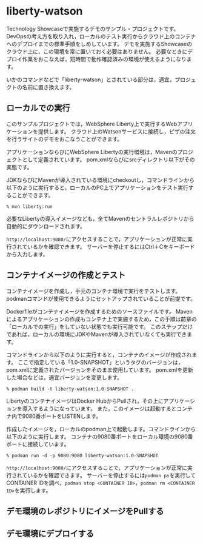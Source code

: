 # liberty-watson

Technology Showcaseで実施するデモのサンプル・プロジェクトです。
DevOpsの考え方を取り入れ，ローカルのテスト実行からクラウド上のコンテナへのデプロイまでの標準手順をしめしています。
デモを実施するShowcaseのクラウド上に，この環境を常に置いておく必要はありません。
必要なときにデプロイ作業をおこなえば，短時間で動作確認済みの環境が使えるようになります。

いかのコマンドなどで「liberty-watson」とされている部分は，適宜，プロジェクトの名前に置き換えます。

## ローカルでの実行

このサンプルプロジェクトでは，WebSphere Liberty上で実行するWebアプリケーションを提供します。
クラウド上のWatsonサービスに接続し，ピザの注文を行うサイトのデモをおこなうことができます。

アプリケーションならびにWebSphere Libertyの実行環境は，Mavenのプロジェクトとして定義されています。
pom.xmlならびにsrcディレクトリ以下がその実態です。

JDKならびにMavenが導入されている環境にcheckoutし，コマンドラインから以下のように実行すると，ローカルのPC上でアプリケーションをテスト実行することができます。

```
% mvn liberty:run
```

必要なLibertyの導入イメージなども，全てMavenのセントラルレポジトリから自動的にダウンロードされます。

`http://localhost:9080/`にアクセスすることで，アプリケーションが正常に実行されているかを確認できます。
サーバーを停止するにはCtrl＋Cをキーボードから入力します。

## コンテナイメージの作成とテスト

コンテナイメージを作成し，手元のコンテナ環境で実行をテストします。
podmanコマンドが使用できるようにセットアップされていることが前提です。

Dockerfileがコンテナイメージを作成するためのソースファイルです。
Mavenによるアプリケーションの作成もコンテナ上で実施するため，この手順は前章の「ローカルでの実行」をしていない状態でも実行可能です。
このステップだけであれば，ローカルの環境にJDKやMavenが導入されていなくても実行できます。

コマンドラインから以下のように実行すると，コンテナのイメージが作成されます。
ここで指定している「1.0-SNAPSHOT」というタグのバージョンは，pom.xmlに定義されたバージョンをそのまま使用しています。
pom.xmlを更新した場合などは，適宜バージョンを変更します。

```
% podman build -t liberty-watson:1.0-SNAPSHOT .
```

LibertyのコンテナイメージはDocker HubからPullされ，その上にアプリケーションを導入するようになっています。
また，このイメージは起動するとコンテナ内で9080番ポートをLISTENします。

作成したイメージを，ローカルのpodman上で起動します。コマンドラインから以下のように実行します。
コンテナの9080番ポートをローカル環境の9080番ポートに接続しています。

```
% podman run -d -p 9080:9080 liberty-watson:1.0-SNAPSHOT
```

`http://localhost:9080/`にアクセスすることで，アプリケーションが正常に実行されているかを確認できます。
サーバーを停止するには`podman ps`を実行してCONTAINER IDを調べ，`podman stop <CONTAINER ID>`，`podman rm <CONTAINER ID>`を実行します。

## デモ環境のレポジトリにイメージをPullする



## デモ環境にデプロイする
